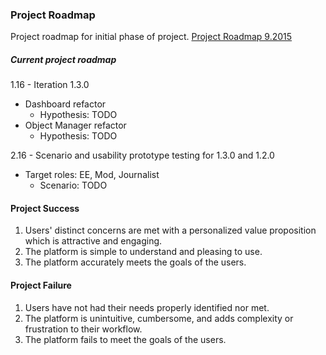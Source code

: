 ### Project Roadmap
Project roadmap for initial phase of project.
[Project Roadmap 9.2015](img/process/design-roadmap-phase-1-small.png)

##### Current project roadmap
1.16 - Iteration 1.3.0

  - Dashboard refactor
    * Hypothesis: TODO
  - Object Manager refactor
    * Hypothesis: TODO

2.16 - Scenario and usability prototype testing for 1.3.0 and 1.2.0

  - Target roles: EE, Mod, Journalist
    * Scenario: TODO


#### Project Success

1. Users' distinct concerns are met with a personalized value proposition which is attractive and engaging.
2. The platform is simple to understand and pleasing to use.
3. The platform accurately meets the goals of the users.


#### Project Failure

1. Users have not had their needs properly identified nor met.
2. The platform is unintuitive, cumbersome, and adds complexity or frustration to their workflow.
3. The platform fails to meet the goals of the users.
